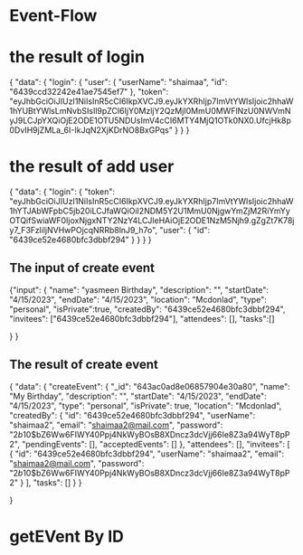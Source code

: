 # Event-Flow

# the result of login 
{
  "data": {
    "login": {
      "user": {
        "userName": "shaimaa",
        "id": "6439ccd32242e41ae7545ef7"
      },
      "token": "eyJhbGciOiJIUzI1NiIsInR5cCI6IkpXVCJ9.eyJkYXRhIjp7ImVtYWlsIjoic2hhaW1hYUBtYWlsLmNvbSIsIl9pZCI6IjY0MzljY2QzMjI0MmU0MWFlNzU0NWVmNyJ9LCJpYXQiOjE2ODE1OTU5NDUsImV4cCI6MTY4MjQ1OTk0NX0.UfcjHk8p0DvIH9jZMLa_6I-IkJqN2XjKDrNO8BxGPqs"
    }
  }
}

# the result of add user
{
  "data": {
    "login": {
      "token": "eyJhbGciOiJIUzI1NiIsInR5cCI6IkpXVCJ9.eyJkYXRhIjp7ImVtYWlsIjoic2hhaW1hYTJAbWFpbC5jb20iLCJfaWQiOiI2NDM5Y2U1MmU0NjgwYmZjM2RiYmYyOTQifSwiaWF0IjoxNjgxNTY2NzY4LCJleHAiOjE2ODE1NzM5Njh9.gZgZt7K78jy7_F3FzliljNVHwPOjcqNRRb8lnJ9_h7o",
      "user": {
        "id": "6439ce52e4680bfc3dbbf294"
      }
    }
  }
}

## The input of create event 
{"input": {
    "name": "yasmeen Birthday",
  "description": "",
  "startDate": "4/15/2023",
  "endDate": "4/15/2023",
  "location": "Mcdonlad",
  "type": "personal",
  "isPrivate":true,
  "createdBy": "6439ce52e4680bfc3dbbf294",
  "invitees": ["6439ce52e4680bfc3dbbf294"],
  "attendees": [],
  "tasks":[]
  
}
}
## The result of create event
{
  "data": {
    "createEvent": {
      "_id": "643ac0ad8e06857904e30a80",
      "name": "My Birthday",
      "description": "",
      "startDate": "4/15/2023",
      "endDate": "4/15/2023",
      "type": "personal",
      "isPrivate": true,
      "location": "Mcdonlad",
      "createdBy": {
        "id": "6439ce52e4680bfc3dbbf294",
        "userName": "shaimaa2",
        "email": "shaimaa2@mail.com",
        "password": "$2b$10$bZ6Ww6FIWY40Ppj4NkWyBOsB8XDncz3dcVjj66Ie8Z3a94WyT8pP2",
        "pendingEvents": [],
        "acceptedEvents": []
      },
      "attendees": [],
      "invitees": [
        {
          "id": "6439ce52e4680bfc3dbbf294",
          "userName": "shaimaa2",
          "email": "shaimaa2@mail.com",
          "password": "$2b$10$bZ6Ww6FIWY40Ppj4NkWyBOsB8XDncz3dcVjj66Ie8Z3a94WyT8pP2"
        }
      ],
      "tasks": []
    }
  }

}

# getEVent By ID

